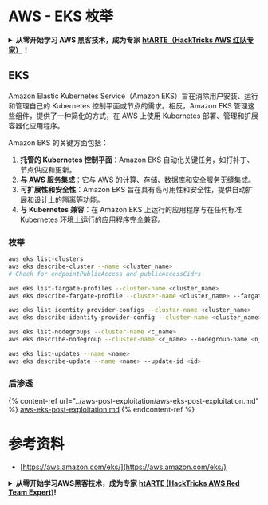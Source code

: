 # AWS - EKS 枚举

<details>

<summary><strong>从零开始学习 AWS 黑客技术，成为专家</strong> <a href="https://training.hacktricks.xyz/courses/arte"><strong>htARTE（HackTricks AWS 红队专家）</strong></a><strong>！</strong></summary>

支持 HackTricks 的其他方式：

* 如果您想看到您的**公司在 HackTricks 中做广告**或**下载 PDF 版本的 HackTricks**，请查看[**订阅计划**](https://github.com/sponsors/carlospolop)!
* 获取[**官方 PEASS & HackTricks 商品**](https://peass.creator-spring.com)
* 探索[**PEASS 家族**](https://opensea.io/collection/the-peass-family)，我们的独家[**NFTs**](https://opensea.io/collection/the-peass-family)
* **加入** 💬 [**Discord 群组**](https://discord.gg/hRep4RUj7f) 或 [**电报群组**](https://t.me/peass) 或在 **Twitter** 🐦 [**@hacktricks_live**](https://twitter.com/hacktricks_live)** 上关注我们**。
* 通过向 [**HackTricks**](https://github.com/carlospolop/hacktricks) 和 [**HackTricks Cloud**](https://github.com/carlospolop/hacktricks-cloud) github 仓库提交 PR 来分享您的黑客技巧。

</details>

## EKS

Amazon Elastic Kubernetes Service（Amazon EKS）旨在消除用户安装、运行和管理自己的 Kubernetes 控制平面或节点的需求。相反，Amazon EKS 管理这些组件，提供了一种简化的方式，在 AWS 上使用 Kubernetes 部署、管理和扩展容器化应用程序。

Amazon EKS 的关键方面包括：

1. **托管的 Kubernetes 控制平面**：Amazon EKS 自动化关键任务，如打补丁、节点供应和更新。
2. **与 AWS 服务集成**：它与 AWS 的计算、存储、数据库和安全服务无缝集成。
3. **可扩展性和安全性**：Amazon EKS 旨在具有高可用性和安全性，提供自动扩展和设计上的隔离等功能。
4. **与 Kubernetes 兼容**：在 Amazon EKS 上运行的应用程序与在任何标准 Kubernetes 环境上运行的应用程序完全兼容。


### 枚举
```bash
aws eks list-clusters
aws eks describe-cluster --name <cluster_name>
# Check for endpointPublicAccess and publicAccessCidrs

aws eks list-fargate-profiles --cluster-name <cluster_name>
aws eks describe-fargate-profile --cluster-name <cluster_name> --fargate-profile-name <prof_name>

aws eks list-identity-provider-configs --cluster-name <cluster_name>
aws eks describe-identity-provider-config --cluster-name <cluster_name> --identity-provider-config <p_config>

aws eks list-nodegroups --cluster-name <c_name>
aws eks describe-nodegroup --cluster-name <c_name> --nodegroup-name <n_name>

aws eks list-updates --name <name>
aws eks describe-update --name <name> --update-id <id>
```
### 后渗透

{% content-ref url="../aws-post-exploitation/aws-eks-post-exploitation.md" %}
[aws-eks-post-exploitation.md](../aws-post-exploitation/aws-eks-post-exploitation.md)
{% endcontent-ref %}

# 参考资料
* [https://aws.amazon.com/eks/](https://aws.amazon.com/eks/)

<details>

<summary><strong>从零开始学习AWS黑客技术，成为专家</strong> <a href="https://training.hacktricks.xyz/courses/arte"><strong>htARTE (HackTricks AWS Red Team Expert)</strong></a><strong>!</strong></summary>

支持HackTricks的其他方式：

* 如果您想在HackTricks中看到您的**公司广告**或**下载PDF格式的HackTricks**，请查看[**订阅计划**](https://github.com/sponsors/carlospolop)!
* 获取[**官方PEASS & HackTricks周边产品**](https://peass.creator-spring.com)
* 发现[**PEASS家族**](https://opensea.io/collection/the-peass-family)，我们的独家[**NFTs**](https://opensea.io/collection/the-peass-family)收藏品
* **加入** 💬 [**Discord群**](https://discord.gg/hRep4RUj7f) 或 [**电报群**](https://t.me/peass) 或 **关注**我们的**Twitter** 🐦 [**@hacktricks_live**](https://twitter.com/hacktricks_live)**.**
* 通过向[**HackTricks**](https://github.com/carlospolop/hacktricks)和[**HackTricks Cloud**](https://github.com/carlospolop/hacktricks-cloud) github仓库提交PR来分享您的黑客技巧。

</details>
